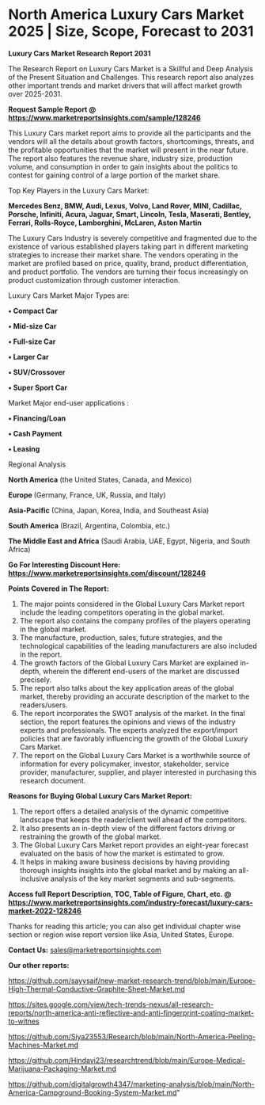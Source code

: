 # North America Luxury Cars Market 2025 | Size, Scope, Forecast to 2031

<strong>Luxury Cars Market Research Report 2031</strong>

The Research Report on Luxury Cars Market is a Skillful and Deep Analysis of the Present Situation and Challenges. This research report also analyzes other important trends and market drivers that will affect market growth over 2025-2031.

<strong>Request Sample Report @ <a href=https://www.marketreportsinsights.com/sample/128246>https://www.marketreportsinsights.com/sample/128246</a></strong>

This Luxury Cars market report aims to provide all the participants and the vendors will all the details about growth factors, shortcomings, threats, and the profitable opportunities that the market will present in the near future. The report also features the revenue share, industry size, production volume, and consumption in order to gain insights about the politics to contest for gaining control of a large portion of the market share.

Top Key Players in the Luxury Cars Market:

<strong>Mercedes Benz, BMW, Audi, Lexus, Volvo, Land Rover, MINI, Cadillac, Porsche, Infiniti, Acura, Jaguar, Smart, Lincoln, Tesla, Maserati, Bentley, Ferrari, Rolls-Royce, Lamborghini, McLaren, Aston Martin</strong>

The Luxury Cars Industry is severely competitive and fragmented due to the existence of various established players taking part in different marketing strategies to increase their market share. The vendors operating in the market are profiled based on price, quality, brand, product differentiation, and product portfolio. The vendors are turning their focus increasingly on product customization through customer interaction.

Luxury Cars Market Major Types are:

<strong>• Compact Car

• Mid-size Car

• Full-size Car

• Larger Car

• SUV/Crossover

• Super Sport Car</strong>

Market Major end-user applications :

<strong>• Financing/Loan

• Cash Payment

• Leasing</strong>

Regional Analysis

</u><strong><b>North America</b></strong> (the United States, Canada, and Mexico)

<strong><b>Europe </b></strong>(Germany, France, UK, Russia, and Italy)

<strong><b>Asia-Pacific</b></strong> (China, Japan, Korea, India, and Southeast Asia)

<strong><b>South America</b></strong> (Brazil, Argentina, Colombia, etc.)

<strong><b>The Middle East and Africa</b></strong> (Saudi Arabia, UAE, Egypt, Nigeria, and South Africa)

<strong>Go For Interesting Discount Here: <a href=https://www.marketreportsinsights.com/discount/128246>https://www.marketreportsinsights.com/discount/128246</a></strong>

<strong>Points Covered in The Report:</strong>
<ol>
  <li>The major points considered in the Global Luxury Cars Market report include the leading competitors operating in the global market.</li>
  <li>The report also contains the company profiles of the players operating in the global market.</li>
  <li>The manufacture, production, sales, future strategies, and the technological capabilities of the leading manufacturers are also included in the report.</li>
  <li>The growth factors of the Global Luxury Cars Market are explained in-depth, wherein the different end-users of the market are discussed precisely.</li>
  <li>The report also talks about the key application areas of the global market, thereby providing an accurate description of the market to the readers/users.</li>
  <li>The report incorporates the SWOT analysis of the market. In the final section, the report features the opinions and views of the industry experts and professionals. The experts analyzed the export/import policies that are favorably influencing the growth of the Global Luxury Cars Market.</li>
  <li>The report on the Global Luxury Cars Market is a worthwhile source of information for every policymaker, investor, stakeholder, service provider, manufacturer, supplier, and player interested in purchasing this research document.</li>
</ol>
<strong>Reasons for Buying Global Luxury Cars Market Report:</strong>

<ol>
  <li>The report offers a detailed analysis of the dynamic competitive landscape that keeps the reader/client well ahead of the competitors.</li>
  <li>It also presents an in-depth view of the different factors driving or restraining the growth of the global market.</li>
  <li>The Global Luxury Cars Market report provides an eight-year forecast evaluated on the basis of how the market is estimated to grow.</li>
  <li>It helps in making aware business decisions by having providing thorough insights insights into the global market and by making an all-inclusive analysis of the key market segments and sub-segments.</li>
</ol>
<strong>Access full Report Description, TOC, Table of Figure, Chart, etc. @ <a href=https://www.marketreportsinsights.com/industry-forecast/luxury-cars-market-2022-128246>https://www.marketreportsinsights.com/industry-forecast/luxury-cars-market-2022-128246</a></strong>


Thanks for reading this article; you can also get individual chapter wise section or region wise report version like Asia, United States, Europe.

<strong>Contact Us:</strong>
sales@marketreportsinsights.com

<strong>Our other reports:</strong>

<a href=https://github.com/sayysaif/new-market-research-trend/blob/main/Europe-High-Thermal-Conductive-Graphite-Sheet-Market.md>https://github.com/sayysaif/new-market-research-trend/blob/main/Europe-High-Thermal-Conductive-Graphite-Sheet-Market.md</a>

<a href=https://sites.google.com/view/tech-trends-nexus/all-research-reports/north-america-anti-reflective-and-anti-fingerprint-coating-market-to-witnes>https://sites.google.com/view/tech-trends-nexus/all-research-reports/north-america-anti-reflective-and-anti-fingerprint-coating-market-to-witnes</a>

<a href=https://github.com/Siya23553/Research/blob/main/North-America-Peeling-Machines-Market.md>https://github.com/Siya23553/Research/blob/main/North-America-Peeling-Machines-Market.md</a>

<a href=https://github.com/Hindavi23/researchtrend/blob/main/Europe-Medical-Marijuana-Packaging-Market.md>https://github.com/Hindavi23/researchtrend/blob/main/Europe-Medical-Marijuana-Packaging-Market.md</a>

<a href=https://github.com/digitalgrowth4347/marketing-analysis/blob/main/North-America-Campground-Booking-System-Market.md>https://github.com/digitalgrowth4347/marketing-analysis/blob/main/North-America-Campground-Booking-System-Market.md</a>"
